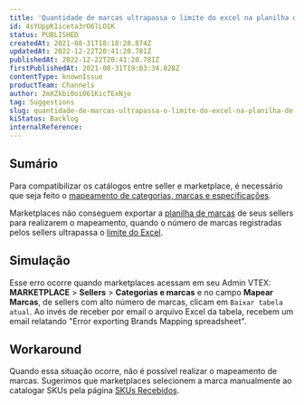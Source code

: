```yaml
---
title: 'Quantidade de marcas ultrapassa o limite do excel na planilha de mapeamento'
id: 4sYUppK1iceta3rO6lLO1K
status: PUBLISHED
createdAt: 2021-08-31T18:18:28.874Z
updatedAt: 2022-12-22T20:41:20.781Z
publishedAt: 2022-12-22T20:41:20.781Z
firstPublishedAt: 2021-08-31T19:03:34.028Z
contentType: knownIssue
productTeam: Channels
author: 2mXZkbi0oi061KicTExNjo
tag: Suggestions
slug: quantidade-de-marcas-ultrapassa-o-limite-do-excel-na-planilha-de-mapeamento
kiStatus: Backlog
internalReference: 
---
```


## Sumário

Para compatibilizar os catálogos entre seller e marketplace, é necessário que seja feito o [mapeamento de categorias, marcas e especificações](https://help.vtex.com/pt/tutorial/mapping-categories-and-brands-for-the-marketplace--tutorials_1521).

Marketplaces não conseguem exportar a [planilha de marcas](https://help.vtex.com/pt/tutorial/mapping-categories-and-brands-for-the-marketplace--tutorials_1521#mapeamento-de-marcas) de seus sellers para realizarem o mapeamento, quando o número de marcas registradas pelos sellers ultrapassa o [limite do Excel](https://support.microsoft.com/pt-br/office/especificacoes-e-limites-do-microsoft-excel-1672b34d-7043-467e-8e27-269d656771c3).

## Simulação

Esse erro ocorre quando marketplaces acessam em seu Admin VTEX: __MARKETPLACE__ > __Sellers__ > __Categorias e marcas__ e no campo __Mapear Marcas__, de sellers com alto número de marcas,  clicam em `Baixar tabela atual`. Ao invés de receber por email o arquivo Excel da tabela, recebem um email relatando "Error exporting Brands Mapping spreadsheet".

## Workaround

Quando essa situação ocorre, não é possível realizar o mapeamento de marcas. Sugerimos que marketplaces selecionem a marca manualmente ao catalogar SKUs pela página [SKUs Recebidos](https://help.vtex.com/pt/tutorial/sugerindo-e-aprovando-skus/).

